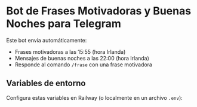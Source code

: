 # Bot de Frases Motivadoras y Buenas Noches para Telegram

Este bot envía automáticamente:

- Frases motivadoras a las 15:55 (hora Irlanda)
- Mensajes de buenas noches a las 22:00 (hora Irlanda)
- Responde al comando `/frase` con una frase motivadora

## Variables de entorno

Configura estas variables en Railway (o localmente en un archivo `.env`):

